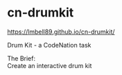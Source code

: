 # cn-drumkit
https://lmbell89.github.io/cn-drumkit/

Drum Kit - a CodeNation task

The Brief: <br>
Create an interactive drum kit
